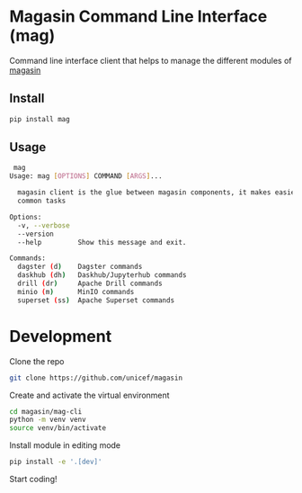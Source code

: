 # Magasin Command Line Interface (mag)

Command line interface client that helps to manage the different modules of [magasin](http://github.com/unicef/magasin)

## Install

```sh
pip install mag
```

## Usage

```sh
 mag
Usage: mag [OPTIONS] COMMAND [ARGS]...

  magasin client is the glue between magasin components, it makes easier
  common tasks

Options:
  -v, --verbose
  --version
  --help         Show this message and exit.

Commands:
  dagster (d)    Dagster commands
  daskhub (dh)   Daskhub/Jupyterhub commands
  drill (dr)     Apache Drill commands
  minio (m)      MinIO commands
  superset (ss)  Apache Superset commands
```


# Development 

Clone the repo
```sh
git clone https://github.com/unicef/magasin
```
Create and activate the virtual environment
```sh
cd magasin/mag-cli
python -m venv venv
source venv/bin/activate
```

Install module in editing mode
```sh
pip install -e '.[dev]'
```

Start coding!


